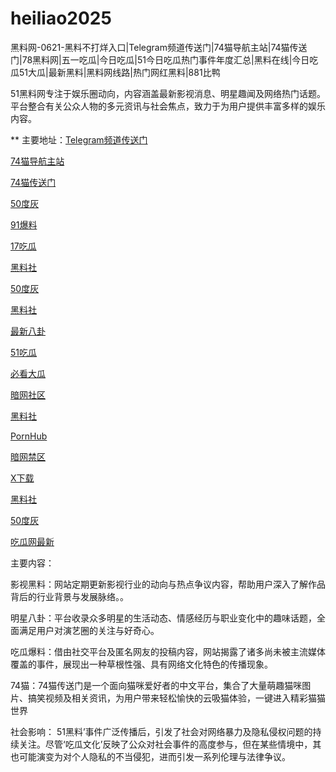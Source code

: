 # heiliao2025
黑料网-0621-黑料不打烊入口|Telegram频道传送门|74猫导航主站|74猫传送门|78黑料网|五一吃瓜|今日吃瓜|51今日吃瓜热门事件年度汇总|黑料在线|今日吃瓜51大瓜|最新黑料|黑料网线路|热门网红黑料|881比鸭

51黑料网专注于娱乐圈动向，内容涵盖最新影视消息、明星趣闻及网络热门话题。平台整合有关公众人物的多元资讯与社会焦点，致力于为用户提供丰富多样的娱乐内容。

** 主要地址：<a href="https://74mao.com/">Telegram频道传送门</a>

<a href="https://74mao.com/">74猫导航主站</a>

<a href="https://74mao.com/">74猫传送门</a>

<a href="https://50dh-01.pages.dev/">50度灰</a>

<a href="https://cg08-1.pages.dev/">91爆料</a>

<a href="https://cg07-01.pages.dev/">17吃瓜</a>

<a href="https://hls-01.pages.dev/">黑料社</a>

<a href="https://pi1-01.pages.dev/">50度灰</a>

<a href="https://cg10-1.pages.dev/">黑料社</a>

<a href="https://pi30-02.pages.dev/"> 最新八卦</a>

<a href="https://cg70-1.pages.dev/">51吃瓜</a>

<a href="https://pi002.pages.dev/">必看大瓜</a>

<a href="https://aw2-14.pages.dev/">暗网社区</a>

<a href="https://hl379.pages.dev/">黑料社</a>

<a href="https://pi44-1.pages.dev/">PornHub</a>

<a href="https://aw4-12.pages.dev/">暗网禁区</a>

<a href="https://tt-51.pages.dev/">X下载</a>

<a href="https://hl419.pages.dev/">黑料社</a>

<a href="https://50dh-07.pages.dev/">50度灰</a>

<a href="https://pi54.pages.dev/">吃瓜网最新</a>

主要内容：

影视黑料：网站定期更新影视行业的动向与热点争议内容，帮助用户深入了解作品背后的行业背景与发展脉络。。

明星八卦：平台收录众多明星的生活动态、情感经历与职业变化中的趣味话题，全面满足用户对演艺圈的关注与好奇心。

吃瓜爆料：借由社交平台及匿名网友的投稿内容，网站揭露了诸多尚未被主流媒体覆盖的事件，展现出一种草根性强、具有网络文化特色的传播现象。

74猫：74猫传送门是一个面向猫咪爱好者的中文平台，集合了大量萌趣猫咪图片、搞笑视频及相关资讯，为用户带来轻松愉快的云吸猫体验，一键进入精彩猫猫世界

社会影响：
51黑料’事件广泛传播后，引发了社会对网络暴力及隐私侵权问题的持续关注。尽管‘吃瓜文化’反映了公众对社会事件的高度参与，但在某些情境中，其也可能演变为对个人隐私的不当侵犯，进而引发一系列伦理与法律争议。

